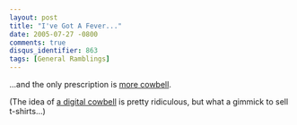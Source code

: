 ```yaml
---
layout: post
title: "I've Got A Fever..."
date: 2005-07-27 -0800
comments: true
disqus_identifier: 863
tags: [General Ramblings]
---
```

...and the only prescription is [more
cowbell](http://www.radmonkeycowbells.com/vlc800.html).

 (The idea of [a digital
cowbell](http://www.radmonkeycowbells.com/vlc800.html) is pretty
ridiculous, but what a gimmick to sell t-shirts...)
